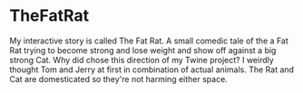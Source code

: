 # TheFatRat

My interactive story is called The Fat Rat. A small comedic tale of the a Fat Rat trying to become strong and lose weight and show off against a big strong Cat. Why did chose this direction of my Twine project? I weirdly thought Tom and Jerry at first in combination of actual animals. The Rat and Cat are domesticated so they're not harming either space.

